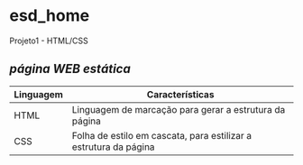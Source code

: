 # esd_home
Projeto1 - HTML/CSS

## _página WEB estática_

| Linguagem | Características |
| ------ | ------ |
| HTML | Linguagem de marcação para gerar a estrutura da página |
| CSS | Folha de estilo em cascata, para estilizar a estrutura da página  |

